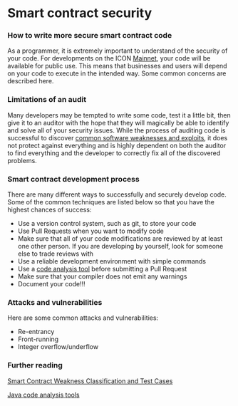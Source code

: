# Smart contract security

### How to write more secure smart contract code <a href="#how-to-write-more-secure-smart-contract-code" id="how-to-write-more-secure-smart-contract-code"></a>

As a programmer, it is extremely important to understand of the security of your code. For developments on the ICON [Mainnet](broken-reference), your code will be available for public use. This means that businesses and users will depend on your code to execute in the intended way. Some common concerns are described here.

### Limitations of an audit

Many developers may be tempted to write some code, test it a little bit, then give it to an auditor with the hope that they will magically be able to identify and solve all of your security issues. While the process of auditing code is successful to discover [common software weaknesses and exploits](https://cwe.mitre.org), it does not protect against everything and is highly dependent on both the auditor to find everything and the developer to correctly fix all of the discovered problems.

### Smart contract development process <a href="#smart-contract-development-process" id="smart-contract-development-process"></a>

There are many different ways to successfully and securely develop code. Some of the common techniques are listed below so that you have the highest chances of success:

* Use a version control system, such as git, to store your code
* Use Pull Requests when you want to modify code
* Make sure that all of your code modifications are reviewed by at least one other person. If you are developing by yourself, look for someone else to trade reviews with
* Use a reliable development environment with simple commands
* Use a [code analysis tool](https://github.com/akullpp/awesome-java#code-analysis) before submitting a Pull Request
* Make sure that your compiler does not emit any warnings
* Document your code!!!

### Attacks and vulnerabilities <a href="#attacks-and-vulnerabilities" id="attacks-and-vulnerabilities"></a>

Here are some common attacks and vulnerabilities:

* Re-entrancy
* Front-running
* Integer overflow/underflow

### Further reading

[Smart Contract Weakness Classification and Test Cases](https://swcregistry.io)

[Java code analysis tools](https://github.com/akullpp/awesome-java#code-analysis)
